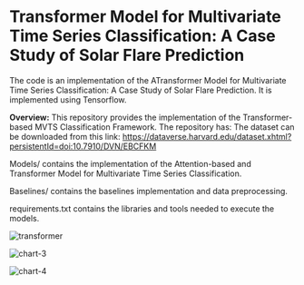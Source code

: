 # Transformer Model for Multivariate Time Series Classification: A Case Study of  Solar Flare Prediction
 The code is an implementation of the ATransformer Model for Multivariate Time Series Classification: A Case Study of  Solar Flare Prediction. It is implemented using Tensorflow. 

**Overview:**
This repository provides the implementation of the Transformer-based MVTS Classification Framework. 
The repository has:
The dataset can be downloaded from this link:
https://dataverse.harvard.edu/dataset.xhtml?persistentId=doi:10.7910/DVN/EBCFKM

Models/ contains the implementation of the Attention-based and Transformer Model for Multivariate Time Series Classification.

Baselines/ contains the baselines implementation and data preprocessing.

requirements.txt contains the libraries and tools needed to execute the models.


![transformer](https://github.com/user-attachments/assets/527aa9c7-d3c8-47ab-b9a7-0cc05cfae378)


![chart-3](https://github.com/user-attachments/assets/4568ca94-7735-4a61-99bf-e6ba467e00fa)


![chart-4](https://github.com/user-attachments/assets/c2def33f-e20a-4a12-be68-c3665ff2dce2)
